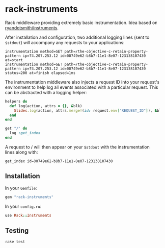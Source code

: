 rack-instruments
================

Rack middleware providing extremely basic instrumentation. Idea based on [ryandotsmith/instruments](https://github.com/ryandotsmith/instruments).

After installation and configuration, two additional logging lines (sent to `$stdout`) will accompany any requests to your applications:

    instrumentation method=GET path=/the-objective-c-retain-property-pattern ip=74.207.253.12 id=00749e62-b8b7-11e1-8e07-123138107430 at=start
    instrumentation method=GET path=/the-objective-c-retain-property-pattern ip=74.207.253.12 id=00749e62-b8b7-11e1-8e07-123138107430 status=200 at=finish elapsed=1ms

The instrumentation middleware also injects a request ID into your request's environment to help log all events associated with a particular request. This can be abstracted with a logging helper:

``` ruby
helpers do
  def log(action, attrs = {}, &blk)
    Slides.log(action, attrs.merge!(id: request.env["REQUEST_ID"]), &blk)
  end
end

get "/" do
  log :get_index
end
```

A request to / will then appear on your `$stdout` with the instrumentation lines along with:

    get_index id=00749e62-b8b7-11e1-8e07-123138107430

Installation
------------

In your `Gemfile`:

``` ruby
gem "rack-instruments"
```

In your `config.ru`:

``` ruby
use Rack::Instruments
```

Testing
-------

    rake test
